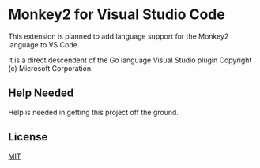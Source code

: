 # Monkey2 for Visual Studio Code

This extension is planned to add language support for the Monkey2 language to VS Code.

It is a direct descendent of the Go language Visual Studio plugin Copyright (c) Microsoft Corporation.

## Help Needed

Help is needed in getting this project off the ground.

## License
[MIT](LICENSE)
